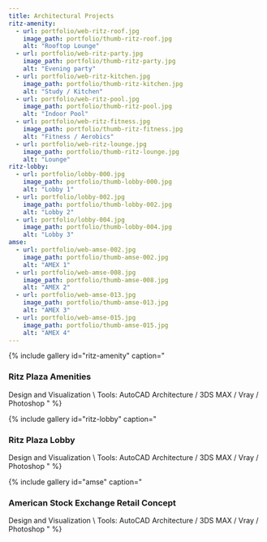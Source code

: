 ```yaml
---
title: Architectural Projects
ritz-amenity:
  - url: portfolio/web-ritz-roof.jpg
    image_path: portfolio/thumb-ritz-roof.jpg
    alt: "Rooftop Lounge"
  - url: portfolio/web-ritz-party.jpg
    image_path: portfolio/thumb-ritz-party.jpg
    alt: "Evening party"
  - url: portfolio/web-ritz-kitchen.jpg
    image_path: portfolio/thumb-ritz-kitchen.jpg
    alt: "Study / Kitchen"
  - url: portfolio/web-ritz-pool.jpg
    image_path: portfolio/thumb-ritz-pool.jpg
    alt: "Indoor Pool"
  - url: portfolio/web-ritz-fitness.jpg
    image_path: portfolio/thumb-ritz-fitness.jpg
    alt: "Fitness / Aerobics"
  - url: portfolio/web-ritz-lounge.jpg
    image_path: portfolio/thumb-ritz-lounge.jpg
    alt: "Lounge"
ritz-lobby:
  - url: portfolio/lobby-000.jpg
    image_path: portfolio/thumb-lobby-000.jpg
    alt: "Lobby 1"
  - url: portfolio/lobby-002.jpg
    image_path: portfolio/thumb-lobby-002.jpg
    alt: "Lobby 2"
  - url: portfolio/lobby-004.jpg
    image_path: portfolio/thumb-lobby-004.jpg
    alt: "Lobby 3"
amse:
  - url: portfolio/web-amse-002.jpg
    image_path: portfolio/thumb-amse-002.jpg
    alt: "AMEX 1"
  - url: portfolio/web-amse-008.jpg
    image_path: portfolio/thumb-amse-008.jpg
    alt: "AMEX 2"
  - url: portfolio/web-amse-013.jpg
    image_path: portfolio/thumb-amse-013.jpg
    alt: "AMEX 3"
  - url: portfolio/web-amse-015.jpg
    image_path: portfolio/thumb-amse-015.jpg
    alt: "AMEX 4"
---
```



{% include gallery id="ritz-amenity" caption="
### Ritz Plaza Amenities
Design and Visualization \\
Tools: AutoCAD Architecture / 3DS MAX / Vray / Photoshop 
" %}

{% include gallery id="ritz-lobby" caption="
### Ritz Plaza Lobby
Design and Visualization \\
Tools: AutoCAD Architecture / 3DS MAX / Vray / Photoshop 
" %}

{% include gallery id="amse" caption="
### American Stock Exchange Retail Concept
Design and Visualization \\
Tools: AutoCAD Architecture / 3DS MAX / Vray / Photoshop 
" %}
